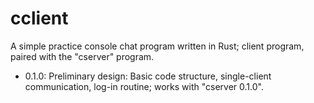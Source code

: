 # cclient

A simple practice console chat program written in Rust; client program, paired with the "cserver" program.

* 0.1.0: Preliminary design: Basic code structure, single-client communication, log-in routine; works with "cserver 0.1.0".
